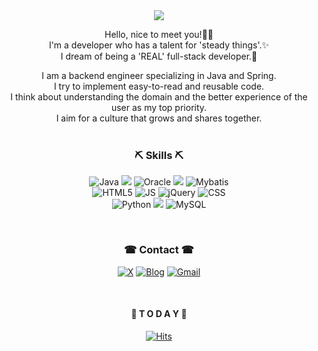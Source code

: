 <div align="center"><img src="https://capsule-render.vercel.app/api?type=waving&color=auto&height=200&section=header&text=Seul%20gi%20Kong&fontSize=40" />


Hello, nice to meet you!🙂👋<br>
I'm a developer who has a talent for 'steady things'.✨<br>
I dream of being a 'REAL' full-stack developer.🚩


 I am a backend engineer specializing in Java and Spring.<br>
 I try to implement easy-to-read and reusable code.<br>
 I think about understanding the domain and the better experience of the user as my top priority.<br>
 I aim for a culture that grows and shares together.<br>
<br>
  
<b><h3>⛏ Skills ⛏</h3></b>

![Java](https://img.shields.io/badge/Java-ED8B00?style=for-the-badge&logo=openjdk&logoColor=white)
<img src="https://img.shields.io/badge/springboot-6DB33F?style=for-the-badge&logo=springboot&logoColor=white">
![Oracle](https://img.shields.io/badge/Oracle-F80000?style=for-the-badge&logo=oracle&logoColor=black)
<img src="https://img.shields.io/badge/Thymeleaf-005F0F?style=for-the-badge&logo=Thymeleaf&logoColor=white">
![Mybatis](https://img.shields.io/badge/Mybatis-1DA1F2?style=for-the-badge&logo=Mybatis&logoColor=black)
<br>
![HTML5](https://img.shields.io/badge/HTML-239120?style=for-the-badge&logo=html5&logoColor=white)
![JS](https://img.shields.io/badge/JavaScript-F7DF1E?style=for-the-badge&logo=JavaScript&logoColor=white)
![jQuery](https://img.shields.io/badge/jQuery-0769AD?style=for-the-badge&logo=jquery&logoColor=white)
![CSS](https://img.shields.io/badge/CSS-239120?&style=for-the-badge&logo=css3&logoColor=white)
<br>
![Python](https://img.shields.io/badge/Python-3776AB?style=for-the-badge&logo=python&logoColor=white)
<img src="https://img.shields.io/badge/JPA-6DB33F?style=for-the-badge&logo=JPA&logoColor=white">
![MySQL](https://img.shields.io/badge/MySQL-00000F?style=for-the-badge&logo=mysql&logoColor=white)
<br>






<br>
  
<b><h3>☎ Contact ☎</h3></b>


[![X](https://img.shields.io/badge/X-%23000000.svg?style=for-the-badge&logo=X&logoColor=white)](https://twitter.com/ddururiiiiiii)
[![Blog](https://img.shields.io/badge/Blog-FF5722?style=for-the-badge&logo=blogger&logoColor=white)](https://ddururiiiiiii.tistory.com/)
[![Gmail](https://img.shields.io/badge/Gmail-D14836?style=for-the-badge&logo=gmail&logoColor=white)](mailto:workingsg913@gmail.com)



<br>

<b><h4>📌 T O D A Y 📌</h4></b>

[![Hits](https://hits.seeyoufarm.com/api/count/incr/badge.svg?url=https%3A%2F%2Fgithub.com%2Fddururiiiiiii&count_bg=%2379C83D&title_bg=%23555555&icon=&icon_color=%23E7E7E7&title=hits&edge_flat=false)](https://hits.seeyoufarm.com)
</div>





